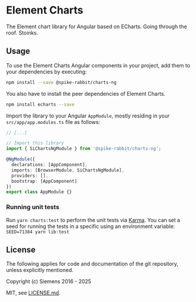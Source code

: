 # Element Charts

The Element chart library for Angular based on ECharts. Going through the roof. Stoinks.

## Usage

To use the Element Charts Angular components in your project, add them to your dependencies
by executing:

```sh
npm install --save @spike-rabbit/charts-ng
```

You also have to install the peer dependencies of Element Charts.

```sh
npm install echarts --save
```

Import the library to your Angular `AppModule`, mostly residing in your
`src/app/app.modules.ts` file as follows:

```ts
// [...]

// Import this library
import { SiChartsNgModule } from '@spike-rabbit/charts-ng';

@NgModule({
  declarations: [AppComponent],
  imports: [BrowserModule, SiChartsNgModule],
  providers: [],
  bootstrap: [AppComponent]
})
export class AppModule {}
```

### Running unit tests

Run `yarn charts:test` to perform the unit tests via [Karma](https://karma-runner.github.io).
You can set a seed for running the tests in a specific using an environment variable: `SEED=71384 yarn lib:test`

## License

The following applies for code and documentation of the git repository,
unless explicitly mentioned.

Copyright (c) Siemens 2016 - 2025

MIT, see [LICENSE.md](LICENSE.md).
